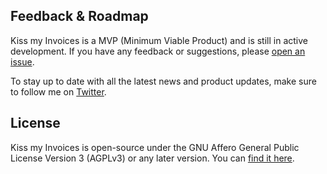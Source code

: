 ## Feedback & Roadmap

Kiss my Invoices is a MVP (Minimum Viable Product) and is still in active development. If you have any feedback or suggestions, please [open an issue](https://github.com/ambroselli-io/kiss-my-invoices/issues/new/choose).

To stay up to date with all the latest news and product updates, make sure to follow me on [Twitter](https://twitter.com/ambroselli_io).

## License

Kiss my Invoices is open-source under the GNU Affero General Public License Version 3 (AGPLv3) or any later version. You can [find it here](https://github.com/ambroselli-io/kiss-my-invoices/blob/master/LICENSE.md).

